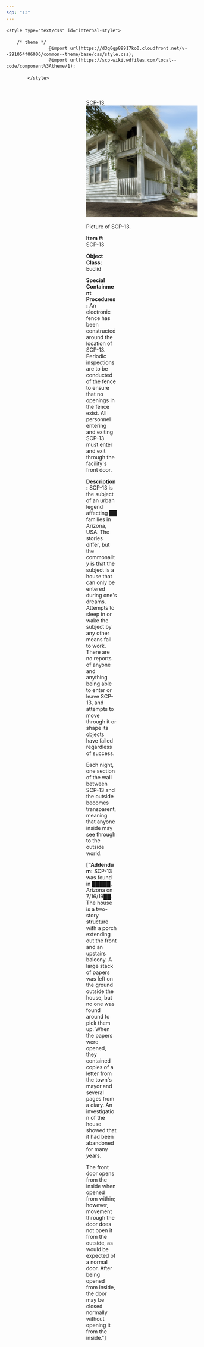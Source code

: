 ```yaml
---
scp: "13"
---
```


<head>
    <title>13 - SCP Foundation</title>
    
    <style type="text/css" id="internal-style">
                
        /* theme */
                    @import url(https://d3g0gp89917ko0.cloudfront.net/v--291054f06006/common--theme/base/css/style.css);
                    @import url(https://scp-wiki.wdfiles.com/local--code/component%3Atheme/1);
            
            </style>
<style>
iframe.scpnet-interwiki-frame { height: 0; }
</style>

</head>

<div id="main-content" style="margin: 50px 206px 20px 215px;">
<div id="action-area-top"></div>
<div id="page-title">SCP-13</div>
<div id="page-content">
<div style="text-align: right;"></div>
<div class="scp-image-block block-right" style="width:300px;"><img src="https://raw.githubusercontent.com/lucmaki/this-scp-does-not-exist/main/imgs/13.png" style="width:300px;" alt="13.jpg" class="image">
<div class="scp-image-caption" style="width:300px;">
<p>Picture of SCP-13.</p>
</div>
</div>
<p><strong>Item #:</strong> SCP-13</p>
<p><strong>Object Class:</strong> Euclid</p>
<p><strong>Special Containment Procedures:</strong> An electronic fence has been constructed around the location of SCP-13. Periodic inspections are to be conducted of the fence to ensure that no openings in the fence exist. All personnel entering and exiting SCP-13 must enter and exit through the facility's front door.</p>
<p><strong>Description:</strong> SCP-13 is the subject of an urban legend affecting ██ families in Arizona, USA. The stories differ, but the commonality is that the subject is a house that can only be entered during one's dreams. Attempts to sleep in or wake the subject by any other means fail to work. There are no reports of anyone and anything being able to enter or leave SCP-13, and attempts to move through it or shape its objects have failed regardless of success.</p><p>Each night, one section of the wall between SCP-13 and the outside becomes transparent, meaning that anyone inside may see through to the outside world.</p>
<p> <strong>["Addendum:</strong> SCP-13 was found in █████, Arizona on 7/16/19██. The house is a two-story structure with a porch extending out the front and an upstairs balcony. A large stack of papers was left on the ground outside the house, but no one was found around to pick them up. When the papers were opened, they contained copies of a letter from the town's mayor and several pages from a diary. An investigation of the house showed that it had been abandoned for many years.</p><p>The front door opens from the inside when opened from within; however, movement through the door does not open it from the outside, as would be expected of a normal door. After being opened from inside, the door may be closed normally without opening it from the inside."]</p>

<div class="footer-wikiwalk-nav">
<div style="text-align: center;">
</div>
</div>
</div>
</div>
</div>